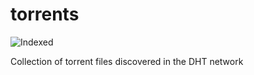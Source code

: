 torrents 
========
![Indexed](https://img.shields.io/badge/indexed-45269-blue)

Collection of torrent files discovered in the DHT network
